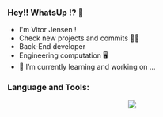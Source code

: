 ### Hey!! WhatsUp !? 👋
- I'm Vitor Jensen !
- Check new projects and commits 🚀🚀
- Back-End developer
- Engineering computation 🖥️
- 🔭 I’m currently learning and working on ...

<h3>Language and Tools:</h3>
<p align="center">
  <a href="https://github.com/vitorjensen">
    <img src="https://skillicons.dev/icons?i=github,git,vscode,php,html,css,laravel,bootstrap,javascript,adminLTE" />
  </a>
</p>
